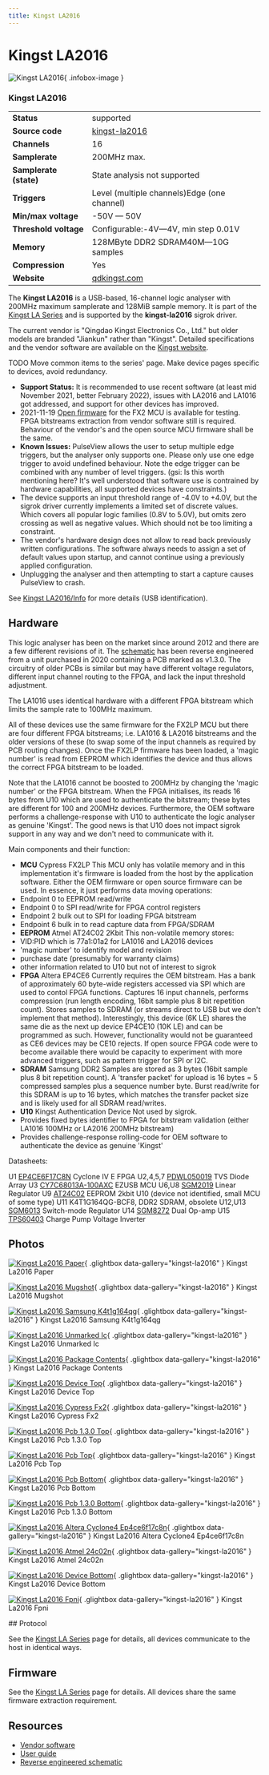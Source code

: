 ```yaml
---
title: Kingst LA2016
---
```


# Kingst LA2016

<div class="infobox" markdown>

![Kingst LA2016](./img/Kingst_la2016_paper.jpg){ .infobox-image }

### Kingst LA2016

| | |
|---|---|
| **Status** | supported |
| **Source code** | [kingst-la2016](https://github.com/OpenTraceLab/OpenTraceCapture/tree/main/src/hardware/kingst-la2016) |
| **Channels** | 16 |
| **Samplerate** | 200MHz max. |
| **Samplerate (state)** | State analysis not supported |
| **Triggers** | Level (multiple channels)Edge (one channel) |
| **Min/max voltage** | -50V — 50V |
| **Threshold voltage** | Configurable:-4V—4V, min step 0.01V |
| **Memory** | 128MByte DDR2 SDRAM40M—10G samples |
| **Compression** | Yes |
| **Website** | [qdkingst.com](http://www.qdkingst.com/en) |

</div>

The **Kingst LA2016** is a USB-based, 16-channel logic analyser with 200MHz maximum samplerate and 128MiB sample memory. It is part of the [Kingst LA Series](https://sigrok.org/wiki/Kingst_LA_Series) and is supported by the **kingst-la2016** sigrok driver.

The current vendor is "Qingdao Kingst Electronics Co., Ltd." but older models are branded "Jiankun" rather than "Kingst".
Detailed specifications and the vendor software are available on the [Kingst website](http://www.qdkingst.com/en/products).

TODO Move common items to the series' page. Make device pages specific to devices, avoid redundancy.

- **Support Status:**
It is recommended to use recent software (at least mid November 2021, better February 2022), issues with LA2016 and LA1016 got addressed, and support for other devices has improved.
- 2021-11-19 [Open firmware](https://github.com/sigrokproject/sigrok-firmware/pull/1) for the FX2 MCU is available for testing. FPGA bitstreams extraction from vendor software still is required. Behaviour of the vendor's and the open source MCU firmware shall be the same.
- **Known Issues:**
PulseView allows the user to setup multiple edge triggers, but the analyser only supports one. Please only use one edge trigger to avoid undefined behaviour. Note the edge trigger can be combined with any number of level triggers. (gsi: Is this worth mentioning here? It's well understood that software use is contrained by hardware capabilities, all supported devices have constraints.)
- The device supports an input threshold range of -4.0V to +4.0V, but the sigrok driver currently implements a limited set of discrete values. Which covers all popular logic families (0.8V to 5.0V), but omits zero crossing as well as negative values. Which should not be too limiting a constraint.
- The vendor's hardware design does not allow to read back previously written configurations. The software always needs to assign a set of default values upon startup, and cannot continue using a previously applied configuration.
- Unplugging the analyser and then attempting to start a capture causes PulseView to crash.

See [Kingst LA2016/Info](https://sigrok.org/wiki/Kingst_LA2016/Info) for more details (USB identification).

## Hardware

This logic analyser has been on the market since around 2012 and there are a few different revisions of it.
The [schematic](/wimg/2/26/Kingst_LA2016_LA1016_Schematic.zip) has been reverse engineered from
a unit purchased in 2020 containing a PCB marked as v1.3.0. 
The circuitry of older PCBs is similar but may have different voltage regulators, different input
channel routing to the FPGA, and lack the input threshold adjustment.

The LA1016 uses identical hardware with a different FPGA bitstream which limits the sample rate to 100MHz maximum.

All of these devices use the same firmware for the FX2LP MCU but there are four different FPGA bitstreams;
i.e. LA1016 & LA2016 bitstreams and the older versions of these (to swap some of the input channels as required by PCB routing changes).
Once the FX2LP firmware has been loaded, a 'magic number' is read from EEPROM which identifies the
device and thus allows the correct FPGA bitstream to be loaded.

Note that the LA1016 cannot be boosted to 200MHz by changing the 'magic number' or the FPGA bitstream.
When the FPGA initialises, its reads 16 bytes from U10 which are used to authenticate the bitstream; these bytes are different for 100 and 200MHz devices.
Furthermore, the OEM software performs a challenge-response with U10 to authenticate the logic analyser as genuine 'Kingst'.
The good news is that U10 does not impact sigrok support in any way and we don't need to communicate with it.

Main components and their function:

- **MCU** Cypress FX2LP
This MCU only has volatile memory and in this implementation it's firmware is loaded from the host by the application software.
Either the OEM firmware or open source firmware can be used.
In essence, it just performs data moving operations:
- Endpoint 0 to EEPROM read/write
- Endpoint 0 to SPI read/write for FPGA control registers
- Endpoint 2 bulk out to SPI for loading FPGA bitstream
- Endpoint 6 bulk in to read capture data from FPGA/SDRAM
- **EEPROM** Atmel AT24C02 2Kbit
This non-volatile memory stores:
- VID:PID which is 77a1:01a2 for LA1016 and LA2016 devices
- 'magic number' to identify model and revision
- purchase date (presumably for warranty claims)
- other information related to U10 but not of interest to sigrok
- **FPGA** Altera EP4CE6
Currently requires the OEM bitstream.
Has a bank of approximately 60 byte-wide registers accessed via SPI which are used to contol FPGA functions.
Captures 16 input channels, performs compression (run length encoding, 16bit sample plus 8 bit repetition count).
Stores samples to SDRAM (or streams direct to USB but we don't implement that method).
Interestingly, this device (6K LE) shares the same die as the next up device EP4CE10 (10K LE) and can be programmed as such. However, functionality would not be guaranteed as CE6 devices may be CE10 rejects.
If open source FPGA code were to become available there would be capacity to experiment with more advanced triggers, such as pattern trigger for SPI or I2C.
- **SDRAM** Samsung DDR2
Samples are stored as 3 bytes (16bit sample plus 8 bit repetition count).
A 'transfer packet' for upload is 16 bytes = 5 compressed samples plus a sequence number byte.
Burst read/write for this SDRAM is up to 16 bytes, which matches the transfer packet size and is likely used for all SDRAM read/writes.
- **U10** Kingst Authentication Device
Not used by sigrok.
- Provides fixed bytes identifier to FPGA for bitstream validation (either LA1016 100MHz or LA2016 200MHz bitstream)
- Provides challenge-response rolling-code for OEM software to authenticate the device as genuine 'Kingst'

Datasheets:

U1 [EP4CE6F17C8N](https://www.intel.com/content/www/us/en/products/programmable/fpga/cyclone-iv.html) Cyclone IV E FPGA
U2,4,5,7 [	PDWL050019](http://sxsemi.com/upfile/PDWL050019-SOT236.pdf) TVS Diode Array
U3 [CY7C68013A-100AXC](https://www.cypress.com/part/cy7c68013a-100axc) EZUSB MCU
U6,U8 [SGM2019](http://www.sg-micro.com/show-product-510.html) Linear Regulator
U9 [AT24C02](https://www.microchip.com/wwwproducts/en/AT24C02C) EEPROM 2kbit
U10 (device not identified, small MCU of some type)
U11 K4T1G164QG-BCF8, DDR2 SDRAM, obsolete
U12,U13 [SGM6013](http://www.sg-micro.com/show-product-519.html) Switch-mode Regulator
U14 [SGM8272](http://www.sg-micro.com/show-product-203.html) Dual Op-amp
U15 [TPS60403](http://www.ti.com/lit/ds/symlink/tps60403.pdf) Charge Pump Voltage Inverter

## Photos

<div class="photo-grid" markdown>

[![Kingst La2016 Paper](./img/Kingst_la2016_paper.jpg)](./img/Kingst_la2016_paper.jpg "Kingst La2016 Paper"){ .glightbox data-gallery="kingst-la2016" }
<span class="caption">Kingst La2016 Paper</span>

[![Kingst La2016 Mugshot](./img/Kingst_la2016_mugshot.png)](./img/Kingst_la2016_mugshot.png "Kingst La2016 Mugshot"){ .glightbox data-gallery="kingst-la2016" }
<span class="caption">Kingst La2016 Mugshot</span>

[![Kingst La2016 Samsung K4t1g164qg](./img/Kingst_la2016_samsung_k4t1g164qg.jpg)](./img/Kingst_la2016_samsung_k4t1g164qg.jpg "Kingst La2016 Samsung K4t1g164qg"){ .glightbox data-gallery="kingst-la2016" }
<span class="caption">Kingst La2016 Samsung K4t1g164qg</span>

[![Kingst La2016 Unmarked Ic](./img/Kingst_la2016_unmarked_ic.jpg)](./img/Kingst_la2016_unmarked_ic.jpg "Kingst La2016 Unmarked Ic"){ .glightbox data-gallery="kingst-la2016" }
<span class="caption">Kingst La2016 Unmarked Ic</span>

[![Kingst La2016 Package Contents](./img/Kingst_la2016_package_contents.jpg)](./img/Kingst_la2016_package_contents.jpg "Kingst La2016 Package Contents"){ .glightbox data-gallery="kingst-la2016" }
<span class="caption">Kingst La2016 Package Contents</span>

[![Kingst La2016 Device Top](./img/Kingst_la2016_device_top.jpg)](./img/Kingst_la2016_device_top.jpg "Kingst La2016 Device Top"){ .glightbox data-gallery="kingst-la2016" }
<span class="caption">Kingst La2016 Device Top</span>

[![Kingst La2016 Cypress Fx2](./img/Kingst_la2016_cypress_fx2.jpg)](./img/Kingst_la2016_cypress_fx2.jpg "Kingst La2016 Cypress Fx2"){ .glightbox data-gallery="kingst-la2016" }
<span class="caption">Kingst La2016 Cypress Fx2</span>

[![Kingst La2016 Pcb 1.3.0 Top](./img/Kingst-la2016-pcb-1.3.0-top.png)](./img/Kingst-la2016-pcb-1.3.0-top.png "Kingst La2016 Pcb 1.3.0 Top"){ .glightbox data-gallery="kingst-la2016" }
<span class="caption">Kingst La2016 Pcb 1.3.0 Top</span>

[![Kingst La2016 Pcb Top](./img/Kingst_la2016_pcb_top.jpg)](./img/Kingst_la2016_pcb_top.jpg "Kingst La2016 Pcb Top"){ .glightbox data-gallery="kingst-la2016" }
<span class="caption">Kingst La2016 Pcb Top</span>

[![Kingst La2016 Pcb Bottom](./img/Kingst_la2016_pcb_bottom.jpg)](./img/Kingst_la2016_pcb_bottom.jpg "Kingst La2016 Pcb Bottom"){ .glightbox data-gallery="kingst-la2016" }
<span class="caption">Kingst La2016 Pcb Bottom</span>

[![Kingst La2016 Pcb 1.3.0 Bottom](./img/Kingst-la2016-pcb-1.3.0-bottom.png)](./img/Kingst-la2016-pcb-1.3.0-bottom.png "Kingst La2016 Pcb 1.3.0 Bottom"){ .glightbox data-gallery="kingst-la2016" }
<span class="caption">Kingst La2016 Pcb 1.3.0 Bottom</span>

[![Kingst La2016 Altera Cyclone4 Ep4ce6f17c8n](./img/Kingst_la2016_altera_cyclone4_ep4ce6f17c8n.jpg)](./img/Kingst_la2016_altera_cyclone4_ep4ce6f17c8n.jpg "Kingst La2016 Altera Cyclone4 Ep4ce6f17c8n"){ .glightbox data-gallery="kingst-la2016" }
<span class="caption">Kingst La2016 Altera Cyclone4 Ep4ce6f17c8n</span>

[![Kingst La2016 Atmel 24c02n](./img/Kingst_la2016_atmel_24c02n.jpg)](./img/Kingst_la2016_atmel_24c02n.jpg "Kingst La2016 Atmel 24c02n"){ .glightbox data-gallery="kingst-la2016" }
<span class="caption">Kingst La2016 Atmel 24c02n</span>

[![Kingst La2016 Device Bottom](./img/Kingst_la2016_device_bottom.jpg)](./img/Kingst_la2016_device_bottom.jpg "Kingst La2016 Device Bottom"){ .glightbox data-gallery="kingst-la2016" }
<span class="caption">Kingst La2016 Device Bottom</span>

[![Kingst La2016 Fpni](./img/Kingst_la2016_fpni.jpg)](./img/Kingst_la2016_fpni.jpg "Kingst La2016 Fpni"){ .glightbox data-gallery="kingst-la2016" }
<span class="caption">Kingst La2016 Fpni</span>

</div>
## Protocol

See the [Kingst LA Series](https://sigrok.org/wiki/Kingst_LA_Series) page for details, all devices communicate to the host in identical ways.

## Firmware

See the [Kingst LA Series](https://sigrok.org/wiki/Kingst_LA_Series) page for details. All devices share the same firmware extraction requirement.

## Resources
- [Vendor software](http://www.qdkingst.com/en/download)
- [User guide](http://www.qdkingst.com/download/vis_ug_en)
- [Reverse engineered schematic](/wimg/2/26/Kingst_LA2016_LA1016_Schematic.zip)


